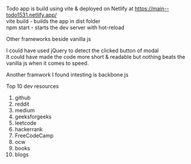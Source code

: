 Todo app is build using vite & deployed on Netlify at  https://main--todo1531.netlify.app/ <br/>
vite build - builds the app in dist folder <br/>
npm start - starts the dev server with hot-reload <br/>

Other frameworks beside vanilla js

I could have used jQuery to detect the clicked button of modal <br/>
It could have made the code more short & readable but nothing beats the vanilla js when it comes to speed. <br/>

Another framwork I found intesting is backbone.js <br/>

Top 10 dev resources <br/>
1) github
2) reddit
3) medium
4) geeksforgeeks
5) leetcode
6) hackerrank
7) FreeCodeCamp
8) ocw
9) books
10) blogs
    

